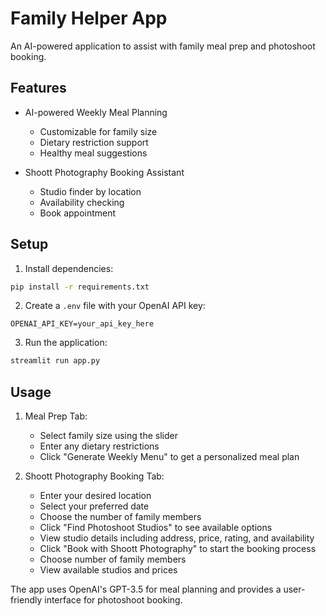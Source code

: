 # Family Helper App

An AI-powered application to assist with family meal prep and photoshoot booking.

## Features

- AI-powered Weekly Meal Planning
  - Customizable for family size
  - Dietary restriction support
  - Healthy meal suggestions

- Shoott Photography Booking Assistant
  - Studio finder by location
  - Availability checking
  - Book appointment

## Setup

1. Install dependencies:
```bash
pip install -r requirements.txt
```

2. Create a `.env` file with your OpenAI API key:
```
OPENAI_API_KEY=your_api_key_here
```

3. Run the application:
```bash
streamlit run app.py
```

## Usage

1. Meal Prep Tab:
   - Select family size using the slider
   - Enter any dietary restrictions
   - Click "Generate Weekly Menu" to get a personalized meal plan

2. Shoott Photography Booking Tab:
   - Enter your desired location
   - Select your preferred date
   - Choose the number of family members
   - Click "Find Photoshoot Studios" to see available options
   - View studio details including address, price, rating, and availability
   - Click "Book with Shoott Photography" to start the booking process
   - Choose number of family members
   - View available studios and prices

The app uses OpenAI's GPT-3.5 for meal planning and provides a user-friendly interface for photoshoot booking.
